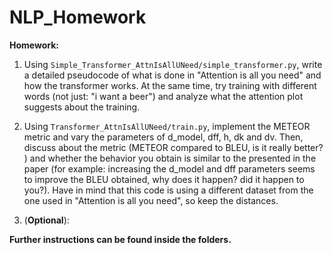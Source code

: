 # NLP_Homework
**Homework:**

1. Using `Simple_Transformer_AttnIsAllUNeed/simple_transformer.py`, write a detailed pseudocode of what is done in "Attention is all you need" and how the transformer works. At the same time, try training with different words (not just: "i want a beer") and analyze what the attention plot suggests about the training.

2. Using `Transformer_AttnIsAllUNeed/train.py`, implement the METEOR metric and vary the parameters of d_model, dff, h, dk and dv. Then, discuss about the metric (METEOR compared to BLEU, is it really better? ) and whether the behavior you obtain is similar to the presented in the paper (for example: increasing the d_model and dff parameters seems to improve the BLEU obtained, why does it happen? did it happen to you?). Have in mind that this code is using a different dataset from the one used in "Attention is all you need", so keep the distances.

3. (**Optional**):

**Further instructions can be found inside the folders.**
